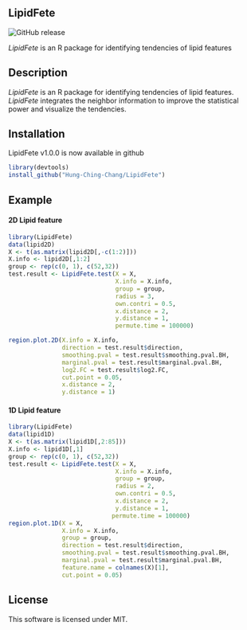 ## LipidFete

![GitHub release](https://img.shields.io/badge/release-v1.0.0-blue.svg)

*LipidFete* is an R package for identifying tendencies of lipid features

## Description
*LipidFete* is an R package for identifying tendencies of lipid features. *LipidFete* integrates the neighbor information to improve the statistical power and visualize the tendencies.


## Installation
LipidFete v1.0.0 is now available in github
```r
library(devtools)
install_github("Hung-Ching-Chang/LipidFete")
```

## Example
#### 2D Lipid feature
```r
library(LipidFete)
data(lipid2D)
X <- t(as.matrix(lipid2D[,-c(1:2)]))
X.info <- lipid2D[,1:2]
group <- rep(c(0, 1), c(52,32))
test.result <- LipidFete.test(X = X,
                              X.info = X.info,
                              group = group,
                              radius = 3,
                              own.contri = 0.5,
                              x.distance = 2,
                              y.distance = 1,
                              permute.time = 100000)

region.plot.2D(X.info = X.info,
               direction = test.result$direction,
               smoothing.pval = test.result$smoothing.pval.BH,
               marginal.pval = test.result$marginal.pval.BH,
               log2.FC = test.result$log2.FC,
               cut.point = 0.05,
               x.distance = 2,
               y.distance = 1)
```

#### 1D Lipid feature
```r
library(LipidFete)
data(lipid1D)
X <- t(as.matrix(lipid1D[,2:85]))
X.info <- lipid1D[,1]
group <- rep(c(0, 1), c(52,32))
test.result <- LipidFete.test(X = X,
                              X.info = X.info,
                              group = group,
                              radius = 2,
                              own.contri = 0.5,
                              x.distance = 2,
                              y.distance = 1,
                             permute.time = 100000)
region.plot.1D(X = X,
               X.info = X.info,
               group = group,
               direction = test.result$direction,
               smoothing.pval = test.result$smoothing.pval.BH,
               marginal.pval = test.result$marginal.pval.BH,
               feature.name = colnames(X)[1],
               cut.point = 0.05)
```
## License
This software is licensed under MIT.
